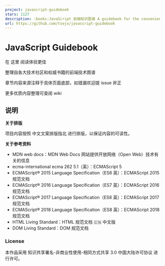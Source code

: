 ```yaml
---
project: javascript-guidebook
stars: 1127
description: :books:JavaScript 前端知识图谱 A guidebook for the convenience of the front-end developers
url: https://github.com/tsejx/javascript-guidebook
---
```


  

JavaScript Guidebook
====================

在 这里 阅读体验更佳

整理自各大技术社区和权威书籍的前端技术图谱

章节内容来源注释于具体页面底部，如错漏欢迎提 issue 斧正

更多优质内容整理可查阅 wiki

说明
--

**关于排版**

项目内容按照 中文文案排版指北 进行排版，以保证内容的可读性。

**关于参考资料**

-   MDN web docs：MDN Web Docs 网站提供开放网络（Open Web）技术有关的信息
-   ecma-international ecma 262 5.1（英）：ECMAScript 5
-   ECMAScript® 2015 Language Specification（ES6 英）：ECMAScript 2015 规范文档
-   ECMAScript® 2016 Language Specification（ES7 英）：ECMAScript 2016 规范文档
-   ECMAScript® 2017 Language Specification（ES8 英）：ECMAScript 2017 规范文档
-   ECMAScript® 2018 Language Specification（ES8 英）：ECMAScript 2018 规范文档
-   HTML Living Standard：HTML 规范文档 🇨🇳 中文版
-   DOM Living Standard：DOM 规范文档

### License

本作品采用 知识共享署名-非商业性使用-相同方式共享 3.0 中国大陆许可协议 进行许可。
